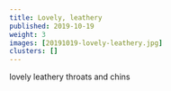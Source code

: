 ```yaml
---
title: Lovely, leathery
published: 2019-10-19
weight: 3
images: [20191019-lovely-leathery.jpg]
clusters: []
---
```


lovely leathery throats and chins
